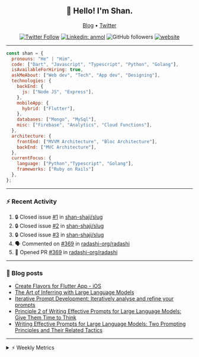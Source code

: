 <h2 align="center">👋 Hello! I'm Shan.</h2>
<p align="center">
  <a href="https://dev.to/shanshaji">Blog</a> •
  <a href="https://twitter.com/intent/follow?screen_name=shan__shaji">Twitter</a>
</p>

<p align="center"><a href="https://twitter.com/intent/follow?screen_name=shan__shaji"><img src="https://img.shields.io/twitter/follow/shan__shaji?style=flat" alt="Twitter Follow"></a>
<a href="https://www.linkedin.com/in/shan-shaji/"><img src="https://img.shields.io/badge/shan-shaji?style=flat-square&amp;logo=Linkedin&amp;logoColor=white&amp;link=https://www.linkedin.com/in/shan-shaji/" alt="Linkedin: anmol"></a>
<img src="https://img.shields.io/github/followers/shan-shaji?label=Follow&amp;style=social" alt="GitHub followers">
<a href="http://shan-shaji.github.io/"><img src="https://img.shields.io/badge/Website-46a2f1.svg?&amp;style=flat-square&amp;logo=Google-Chrome&amp;logoColor=white&amp;link=http://shan-shaji.github.io/" alt="website"></a></p>

<hr>

```javascript
const shan = {
  pronouns: "He" | "Him",
  code: ["Dart", "Javascript", "Typescript", "Python", "Golang"],
  isAvailableForHiring: true,
  askMeAbout: ["Web dev", "Tech", "App dev", "Designing"],
  technologies: {
    backEnd: {
      js: ["Node JS", "Express"],
    },
    mobileApp: {
      hybrid: ["Flutter"],
    },
    databases: ["Mongo", "MySql"],
    misc: ["Firebase", "Analytics", "Cloud Functions"],
  },
  architecture: {
    frontEnd: ["MVVM Architecture", "Bloc Architecture"],
    backEnd: ["MVC Architecture"],
  },
  currentFocus: {
    language: ["Python","Typescript", "Golang"],
    frameworks: ["Ruby on Rails"]
  },
};
```

---

### ⚡ Recent Activity

<!--START_SECTION:activity-->
1. 🔒 Closed issue [#1](https://github.com/shan-shaji/slug/issues/1) in [shan-shaji/slug](https://github.com/shan-shaji/slug)
2. 🔒 Closed issue [#2](https://github.com/shan-shaji/slug/issues/2) in [shan-shaji/slug](https://github.com/shan-shaji/slug)
3. 🔒 Closed issue [#3](https://github.com/shan-shaji/slug/issues/3) in [shan-shaji/slug](https://github.com/shan-shaji/slug)
4. 🗣 Commented on [#369](https://github.com/radashi-org/radashi/pull/369#issuecomment-2679780076) in [radashi-org/radashi](https://github.com/radashi-org/radashi)
5. 💪 Opened PR [#369](https://github.com/radashi-org/radashi/pull/369) in [radashi-org/radashi](https://github.com/radashi-org/radashi)
<!--END_SECTION:activity-->

---

### 📕 Blog posts

<!-- BLOG-POST-LIST:START -->
- [Create Flavors for Flutter App - iOS](https://dev.to/shanshaji/create-flavors-for-flutter-app-ios-fnl)
- [The Art of Inferring with Large Language Models](https://dev.to/shanshaji/the-art-of-inferring-with-large-language-models-243m)
- [Iterative Prompt Development: Iteratively analyse and refine your prompts](https://dev.to/shanshaji/iterative-prompt-development-iteratively-analyse-and-refine-your-prompts-3ibl)
- [Principle 2 of Writing Effective Prompts for Large Language Models: Give Them Time to Think](https://dev.to/shanshaji/principle-2-of-writing-effective-prompts-for-large-language-models-give-them-time-to-think-25j3)
- [Writing Effective Prompts for Large Language Models: Two Prompting Principles and Their Related Tactics](https://dev.to/shanshaji/writing-effective-prompts-for-large-language-models-two-prompting-principles-and-their-related-tactics-151a)
<!-- BLOG-POST-LIST:END -->

<hr>
<details>
    <summary>⚡ Weekly Metrics</summary>
    <p>
    
<!--START_SECTION:waka-->
![Code Time](http://img.shields.io/badge/Code%20Time-2%2C908%20hrs%2022%20mins-blue)

![Profile Views](http://img.shields.io/badge/Profile%20Views-0-blue)

**🐱 My GitHub Data** 

> 📦 ? Used in GitHub's Storage 
 > 
> 🏆 47 Contributions in the Year 2025
 > 
> 💼 Opted to Hire
 > 
> 📜 113 Public Repositories 
 > 
> 🔑 0 Private Repositories 
 > 
**I'm an Early 🐤** 

```text
🌞 Morning                8022 commits        █████░░░░░░░░░░░░░░░░░░░░   21.88 % 
🌆 Daytime                14476 commits       ██████████░░░░░░░░░░░░░░░   39.47 % 
🌃 Evening                12945 commits       █████████░░░░░░░░░░░░░░░░   35.30 % 
🌙 Night                  1229 commits        █░░░░░░░░░░░░░░░░░░░░░░░░   03.35 % 
```
📅 **I'm Most Productive on Thursday** 

```text
Monday                   4747 commits        ███░░░░░░░░░░░░░░░░░░░░░░   12.94 % 
Tuesday                  5758 commits        ████░░░░░░░░░░░░░░░░░░░░░   15.70 % 
Wednesday                5456 commits        ████░░░░░░░░░░░░░░░░░░░░░   14.88 % 
Thursday                 8250 commits        ██████░░░░░░░░░░░░░░░░░░░   22.50 % 
Friday                   5322 commits        ████░░░░░░░░░░░░░░░░░░░░░   14.51 % 
Saturday                 3116 commits        ██░░░░░░░░░░░░░░░░░░░░░░░   08.50 % 
Sunday                   4023 commits        ███░░░░░░░░░░░░░░░░░░░░░░   10.97 % 
```


📊 **This Week I Spent My Time On** 

```text
🕑︎ Time Zone: Europe/Vienna

💬 Programming Languages: 
TypeScript               1 hr 41 mins        ███████████████████░░░░░░   76.23 % 
YAML                     19 mins             ████░░░░░░░░░░░░░░░░░░░░░   14.87 % 
JSON                     4 mins              █░░░░░░░░░░░░░░░░░░░░░░░░   03.43 % 
Markdown                 3 mins              █░░░░░░░░░░░░░░░░░░░░░░░░   02.82 % 
RMarkdown                2 mins              ░░░░░░░░░░░░░░░░░░░░░░░░░   01.74 % 

🔥 Editors: 
VS Code                  1 hr 32 mins        █████████████████░░░░░░░░   69.53 % 
Android Studio           22 mins             ████░░░░░░░░░░░░░░░░░░░░░   16.70 % 
Cursor                   18 mins             ███░░░░░░░░░░░░░░░░░░░░░░   13.77 % 

🐱‍💻 Projects: 
pasta-eleganza           1 hr 30 mins        █████████████████░░░░░░░░   67.63 % 
mockup-intalian          18 mins             ███░░░░░░░░░░░░░░░░░░░░░░   13.77 % 
mobile-b                 14 mins             ███░░░░░░░░░░░░░░░░░░░░░░   11.12 % 
pve_flutter_frontend     7 mins              █░░░░░░░░░░░░░░░░░░░░░░░░   05.58 % 
DS                       2 mins              ░░░░░░░░░░░░░░░░░░░░░░░░░   01.91 % 

💻 Operating System: 
Mac                      2 hrs 13 mins       █████████████████████████   100.00 % 
```

**I Mostly Code in Dart** 

```text
Dart                     40 repos            █████████░░░░░░░░░░░░░░░░   37.04 % 
JavaScript               16 repos            ████░░░░░░░░░░░░░░░░░░░░░   14.81 % 
HTML                     15 repos            ███░░░░░░░░░░░░░░░░░░░░░░   13.89 % 
TypeScript               6 repos             █░░░░░░░░░░░░░░░░░░░░░░░░   05.56 % 
R                        1 repo              ░░░░░░░░░░░░░░░░░░░░░░░░░   00.93 % 
```




 Last Updated on 22/03/2025 18:49:58 UTC
<!--END_SECTION:waka-->

</p>
 </details>
